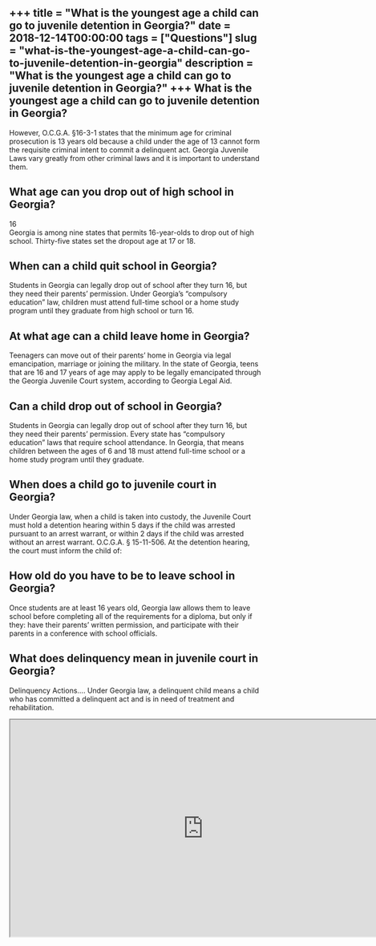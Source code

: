 +++
title = "What is the youngest age a child can go to juvenile detention in Georgia?"
date = 2018-12-14T00:00:00
tags = ["Questions"]
slug = "what-is-the-youngest-age-a-child-can-go-to-juvenile-detention-in-georgia"
description = "What is the youngest age a child can go to juvenile detention in Georgia?"
+++
What is the youngest age a child can go to juvenile detention in Georgia?
-------------------------------------------------------------------------

However, O.C.G.A. §16-3-1 states that the minimum age for criminal prosecution is 13 years old because a child under the age of 13 cannot form the requisite criminal intent to commit a delinquent act. Georgia Juvenile Laws vary greatly from other criminal laws and it is important to understand them.

What age can you drop out of high school in Georgia?
----------------------------------------------------

16  
Georgia is among nine states that permits 16-year-olds to drop out of high school. Thirty-five states set the dropout age at 17 or 18.

When can a child quit school in Georgia?
----------------------------------------

Students in Georgia can legally drop out of school after they turn 16, but they need their parents’ permission. Under Georgia’s “compulsory education” law, children must attend full-time school or a home study program until they graduate from high school or turn 16.

At what age can a child leave home in Georgia?
----------------------------------------------

Teenagers can move out of their parents’ home in Georgia via legal emancipation, marriage or joining the military. In the state of Georgia, teens that are 16 and 17 years of age may apply to be legally emancipated through the Georgia Juvenile Court system, according to Georgia Legal Aid.

Can a child drop out of school in Georgia?
------------------------------------------

Students in Georgia can legally drop out of school after they turn 16, but they need their parents’ permission. Every state has “compulsory education” laws that require school attendance. In Georgia, that means children between the ages of 6 and 18 must attend full-time school or a home study program until they graduate.

When does a child go to juvenile court in Georgia?
--------------------------------------------------

Under Georgia law, when a child is taken into custody, the Juvenile Court must hold a detention hearing within 5 days if the child was arrested pursuant to an arrest warrant, or within 2 days if the child was arrested without an arrest warrant. O.C.G.A. § 15-11-506. At the detention hearing, the court must inform the child of:

How old do you have to be to leave school in Georgia?
-----------------------------------------------------

Once students are at least 16 years old, Georgia law allows them to leave school before completing all of the requirements for a diploma, but only if they: have their parents’ written permission, and participate with their parents in a conference with school officials.

What does delinquency mean in juvenile court in Georgia?
--------------------------------------------------------

Delinquency Actions…. Under Georgia law, a delinquent child means a child who has committed a delinquent act and is in need of treatment and rehabilitation.

<iframe allow="accelerometer; autoplay; clipboard-write; encrypted-media; gyroscope; picture-in-picture" allowfullscreen="" class="__youtube_prefs__  epyt-is-override  no-lazyload" data-no-lazy="1" data-origheight="433" data-origwidth="770" data-skipgform_ajax_framebjll="" height="433" id="_ytid_70393" loading="lazy" src="https://www.youtube.com/embed/FQAiejx4NOI?enablejsapi=1&autoplay=0&cc_load_policy=0&cc_lang_pref=&iv_load_policy=1&loop=0&modestbranding=0&rel=1&fs=1&playsinline=0&autohide=2&theme=dark&color=red&controls=1&" title="YouTube player" width="770"></iframe>